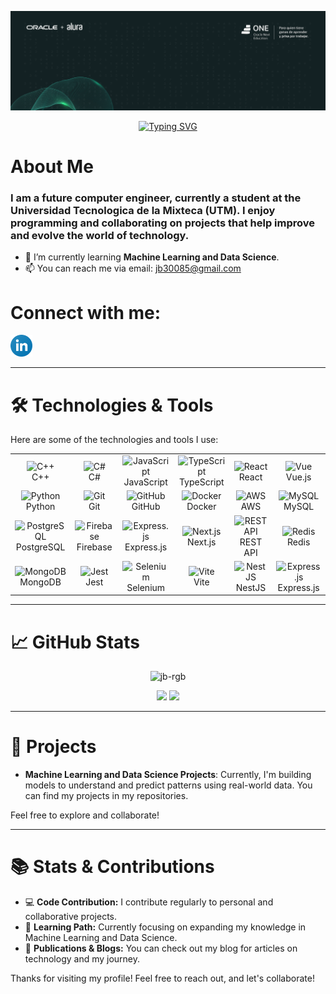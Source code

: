 ![Profile Banner](https://raw.githubusercontent.com/jb-rgb/jb-rgb/main/oracle.PNG)

<div align="center">
    <a href="https://git.io/typing-svg"><img src="https://readme-typing-svg.herokuapp.com?font=Signika&weight=700&size=32&pause=1000&color=9C29F7&center=true&vCenter=true&width=435&lines=Hi+%F0%9F%91%8B%2C+I'm+Jorge+Barahona" alt="Typing SVG" /></a>
</div>

# About Me
### I am a future computer engineer, currently a student at the Universidad Tecnologica de la Mixteca (UTM). I enjoy programming and collaborating on projects that help improve and evolve the world of technology.

- 🌱 I’m currently learning **Machine Learning and Data Science**.
- 📫 You can reach me via email: [jb30085@gmail.com](mailto:jb30085@gmail.com)

# Connect with me:
<p align="left">
  <a href="https://www.linkedin.com/in/jorge-arturo-barahona-de-la-cruz-48583b271/" target="_blank">
    <img src="./logos/linkedin-icon.svg" height="35" alt="LinkedIn logo">
  </a>
</p>

---

# 🛠️ Technologies & Tools

Here are some of the technologies and tools I use:

<table align="center">
    <tr>
        <td align="center" width="128">
            <img src="https://techstack-generator.vercel.app/cpp-icon.svg" alt="C++" width="65" height="65" />
            <br>C++
        </td>
        <td align="center" width="128">
            <img src="https://techstack-generator.vercel.app/csharp-icon.svg" alt="C#" width="65" height="65" />
            <br>C#
        </td>
        <td align="center" width="128">
            <img src="https://techstack-generator.vercel.app/js-icon.svg" alt="JavaScript" width="65" height="65" />
            <br>JavaScript
        </td>
        <td align="center" width="128">
            <img src="https://techstack-generator.vercel.app/ts-icon.svg" alt="TypeScript" width="65" height="65" />
            <br>TypeScript
        </td>
        <td align="center" width="128">
            <img src="https://techstack-generator.vercel.app/react-icon.svg" alt="React" width="65" height="65" />
            <br>React
        </td>
        <td align="center" width="128">
            <img src="https://techstack-generator.vercel.app/vue-icon.svg" alt="Vue" width="65" height="65" />
            <br>Vue.js
        </td>
    </tr>
    <tr>
        <td align="center" width="128">
            <img src="https://techstack-generator.vercel.app/python-icon.svg" alt="Python" width="65" height="65" />
            <br>Python
        </td>
        <td align="center" width="128">
            <img src="https://techstack-generator.vercel.app/git-icon.svg" alt="Git" width="65" height="65" />
            <br>Git
        </td>
        <td align="center" width="128">
            <img src="https://techstack-generator.vercel.app/github-icon.svg" alt="GitHub" width="65" height="65" />
            <br>GitHub
        </td>
        <td align="center" width="128">
            <img src="https://techstack-generator.vercel.app/docker-icon.svg" alt="Docker" width="65" height="65" />
            <br>Docker
        </td>
        <td align="center" width="128">
            <img src="https://techstack-generator.vercel.app/aws-icon.svg" alt="AWS" width="65" height="65" />
            <br>AWS
        </td>
        <td align="center" width="128">
            <img src="https://techstack-generator.vercel.app/mysql-icon.svg" alt="MySQL" width="65" height="65" />
            <br>MySQL
        </td>
    </tr>
    <tr>
        <td align="center" width="128">
            <img src="https://techstack-generator.vercel.app/postgresql-icon.svg" alt="PostgreSQL" width="65" height="65" />
            <br>PostgreSQL
        </td>
        <td align="center" width="128">
            <img src="https://techstack-generator.vercel.app/firebase-icon.svg" alt="Firebase" width="65" height="65" />
            <br>Firebase
        </td>
        <td align="center" width="128">
            <img src="https://techstack-generator.vercel.app/express-icon.svg" alt="Express.js" width="65" height="65" />
            <br>Express.js
        </td>
        <td align="center" width="128">
            <img src="https://techstack-generator.vercel.app/nextjs-icon.svg" alt="Next.js" width="65" height="65" />
            <br>Next.js
        </td>
        <td align="center" width="128">
            <img src="https://techstack-generator.vercel.app/restapi-icon.svg" alt="REST API" width="65" height="65" />
            <br>REST API
        </td>
        <td align="center" width="128">
            <img src="https://techstack-generator.vercel.app/redis-icon.svg" alt="Redis" width="65" height="65" />
            <br>Redis
        </td>
    </tr>
    <tr>
        <td align="center" width="128">
            <img src="https://techstack-generator.vercel.app/mongodb-icon.svg" alt="MongoDB" width="65" height="65" />
            <br>MongoDB
        </td>
        <td align="center" width="128">
            <img src="https://techstack-generator.vercel.app/jest-icon.svg" alt="Jest" width="65" height="65" />
            <br>Jest
        </td>
        <td align="center" width="128">
            <img src="https://techstack-generator.vercel.app/selenium-icon.svg" alt="Selenium" width="65" height="65" />
            <br>Selenium
        </td>
        <td align="center" width="128">
            <img src="https://techstack-generator.vercel.app/vite-icon.svg" alt="Vite" width="65" height="65" />
            <br>Vite
        </td>
        <td align="center" width="128">
            <img src="https://techstack-generator.vercel.app/nestjs-icon.svg" alt="NestJS" width="65" height="65" />
            <br>NestJS
        </td>
        <td align="center" width="128">
            <img src="https://techstack-generator.vercel.app/expressjs-icon.svg" alt="Express.js" width="65" height="65" />
            <br>Express.js
        </td>
    </tr>
</table>

---

# 📈 GitHub Stats

<div align="center">
  <p align="center"> <img src="https://komarev.com/ghpvc/?username=jb-rgb&label=Profile%20views&color=880eb4&style=flat" alt="jb-rgb" /> </p>
  <img height="160" src="https://github-readme-stats.vercel.app/api?username=jb-rgb&show_icons=true&count_private=true&hide=prs&theme=dark&hide_border=true" />
  <img height="160" src="https://github-readme-stats.vercel.app/api/top-langs/?username=jb-rgb&layout=compact&langs_count=8&theme=dark&hide_border=true" />
</div>

---

# 🚀 Projects

- **Machine Learning and Data Science Projects**: Currently, I'm building models to understand and predict patterns using real-world data. You can find my projects in my repositories.

Feel free to explore and collaborate!

---

# 📚 Stats & Contributions

- 💻 **Code Contribution:** I contribute regularly to personal and collaborative projects.
- 🧠 **Learning Path:** Currently focusing on expanding my knowledge in Machine Learning and Data Science.
- 📝 **Publications & Blogs:** You can check out my blog for articles on technology and my journey.

Thanks for visiting my profile! Feel free to reach out, and let's collaborate!
